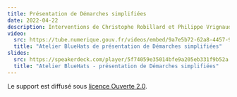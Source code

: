 ```yaml
---
title: Présentation de Démarches simplifiées
date: 2022-04-22
description: Interventions de Christophe Robillard et Philippe Vrignaud (DINUM) et Pascal Kuczynski et Matthieu Faure (ADULLACT)
video:
  src: https://tube.numerique.gouv.fr/videos/embed/9a7e5b72-62a8-4457-941b-c014f5de5466
  title: "Atelier BlueHats de présentation de Démarches simplifiées"
slides:
  src: https://speakerdeck.com/player/5f74059e35014bfe9a205eb331f9b52a
  title: "Atelier BlueHats - présentation de Démarches simplifiées"
---
```


Le support est diffusé sous [licence Ouverte 2.0](https://www.etalab.gouv.fr/licence-ouverte-open-licence/).
